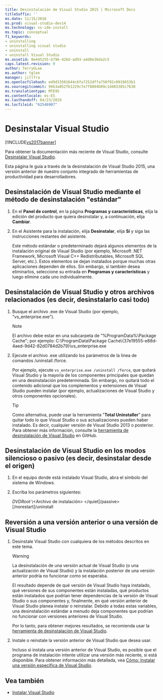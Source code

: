```yaml
---
title: Desinstalación de Visual Studio 2015 | Microsoft Docs
titleSuffix: ''
ms.date: 11/15/2016
ms.prod: visual-studio-dev14
ms.technology: vs-ide-install
ms.topic: conceptual
f1_keywords:
- uninstalling
- uninstalling visual studio
- uninstall
- uninstall Visual Studio
ms.assetid: 0e445255-b796-426d-ad93-a4d8e36da2c5
caps.latest.revision: 9
author: TerryGLee
ms.author: tglee
manager: jillfra
ms.openlocfilehash: ed9d33501644c6fa7252dffa758f92c0919653b1
ms.sourcegitcommit: 94b3a052fb1229c7e7f8804b09c1d403385c7630
ms.translationtype: MTE95
ms.contentlocale: es-ES
ms.lasthandoff: 04/23/2019
ms.locfileid: "62546907"
---
```

# <a name="uninstall-visual-studio"></a>Desinstalar Visual Studio
[!INCLUDE[vs2017banner](../includes/vs2017banner.md)]

Para obtener la documentación más reciente de Visual Studio, consulte [Desinstalar Visual Studio](/visualstudio/install/uninstall-visual-studio).

Esta página le guía a través de la desinstalación de Visual Studio 2015, una versión anterior de nuestro conjunto integrado de herramientas de productividad para desarrolladores.

## <a name="uninstall-visual-studio-by-using-the-standard-uninstallation-method"></a>Desinstalación de Visual Studio mediante el método de desinstalación "estándar"

1. En el **Panel de control**, en la página **Programas y características**, elija la edición del producto que quiera desinstalar y, a continuación, elija **Cambiar**.

2. En el Asistente para la instalación, elija **Desinstalar**, elija **Sí** y siga las instrucciones restantes del asistente.

   Este método estándar o predeterminado dejará algunos elementos de la instalación original de Visual Studio (por ejemplo, Microsoft .NET Framework, Microsoft Visual C++ Redistributables, Microsoft SQL Server, etc.).   Estos elementos se dejan instalados porque muchas otras aplicaciones dependen de ellos. Sin embargo, si también desea eliminarlos, seleccione su entrada en **Programas y características** y luego elimine cada uno individualmente.

## <a name="uninstall-visual-studio-and-all-other-related-files-that-is-to-uninstall-almost-everything"></a>Desinstalación de Visual Studio y otros archivos relacionados (es decir, desinstalarlo casi todo)

1. Busque el archivo .exe de Visual Studio (por ejemplo, "vs_enterprise.exe").

    > [!NOTE]
    > El archivo debe estar en una subcarpeta de "%ProgramData%\Package Cache"; por ejemplo: C:\ProgramData\Package Cache\\{37e19555-e88d-4aed-9d42-82d0784d2b79}\vs_enterprise.exe

2. Ejecute el archivo .exe utilizando los parámetros de la línea de comandos /uninstall /force.

     Por ejemplo, ejecute ```vs_enterprise.exe /uninstall /force```, que quitará Visual Studio y la mayoría de los componentes principales que quedan en una desinstalación predeterminada. Sin embargo, no quitará todo el contenido adicional que los complementos y extensiones de Visual Studio pueden instalar (por ejemplo, actualizaciones de Visual Studio y otros componentes opcionales).

    > [!TIP]
    > Como alternativa, puede usar la herramienta "**Total Uninstaller**" para quitar todo lo que Visual Studio o sus actualizaciones pueden haber instalado. Es decir, cualquier versión de Visual Studio 2013 o posterior. Para obtener más información, consulte la [herramienta de desinstalación de Visual Studio](https://github.com/Microsoft/VisualStudioUninstaller/releases) en GitHub.

## <a name="uninstall-visual-studio-in-silent-or-passive-modes-that-is-to-uninstall-from-source"></a>Desinstalación de Visual Studio en los modos silencioso o pasivo (es decir, desinstalar desde el origen)

1. En el equipo donde está instalado Visual Studio, abra el símbolo del sistema de Windows.

2. Escriba los parámetros siguientes:

     *DVDRoot* \\<Archivo de instalación\> \</quiet&#124;/passive> [/norestart]/uninstall

## <a name="roll-back-to-a-previous-version-or-release-of--visual-studio"></a>Reversión a una versión anterior o una versión de Visual Studio

1. Desinstale Visual Studio con cualquiera de los métodos descritos en este tema.

   > [!WARNING]
   > La desinstalación de una versión actual de Visual Studio (o una actualización de Visual Studio) y la instalación posterior de una versión anterior podría no funcionar como se esperaba.
   >
   > El resultado depende de qué versión de Visual Studio haya instalado, qué versiones de sus componentes están instaladas, qué productos están instalados que podrían tener dependencias de la versión de Visual Studio o sus componentes y, finalmente, en qué versión anterior de Visual Studio planea instalar o reinstalar.  Debido a todas estas variables, una desinstalación estándar a menudo deja componentes que podrían no funcionar con versiones anteriores de Visual Studio.
   >
   > Por lo tanto, para obtener mejores resultados, se recomienda usar la [herramienta de desinstalación de Visual Studio](https://github.com/Microsoft/VisualStudioUninstaller/releases).

2. Instale o reinstale la versión anterior de Visual Studio que desea usar.

   Incluso si instala una versión anterior de Visual Studio, es posible que el programa de instalación intente utilizar una versión más reciente, si está disponible. Para obtener información más detallada, vea [Cómo: Instalar una versión específica de Visual Studio](../install/how-to-install-a-specific-release-of-visual-studio.md).

## <a name="see-also"></a>Vea también

- [Instalar Visual Studio](https://msdn.microsoft.com/library/e2h7fzkw.aspx)